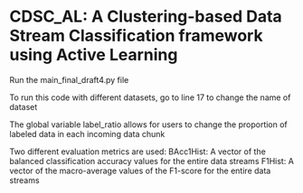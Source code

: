 # CDSC_AL: A Clustering-based Data Stream Classification framework using Active Learning

Run the main_final_draft4.py file 

To run this code with different datasets, go to line 17 to change the name of dataset

The global variable label_ratio allows for users to change the proportion of labeled data in each incoming data chunk

Two different evaluation metrics are used: 
  BAcc1Hist: A vector of the balanced classification accuracy values for the entire data streams
  F1Hist: A vector of the macro-average values of the F1-score for the entire data streams
